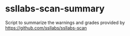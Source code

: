 # ssllabs-scan-summary
Script to summarize the warnings and grades provided by https://github.com/ssllabs/ssllabs-scan
